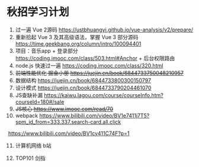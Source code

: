 #	秋招学习计划

1. 过一遍 Vue 2源码 https://ustbhuangyi.github.io/vue-analysis/v2/prepare/
2. 重新拾起 Vue 3 及其高级语法，掌握 Vue 3 部分源码 https://time.geekbang.org/column/intro/100094401
3. 项目：音乐app + 登录部分 https://coding.imooc.com/class/503.html#Anchor + 后台权限路由
4. node.js 快速过一遍 https://coding.imooc.com/class/320.html
5. ~~前端性能优化 掘金小册 https://juejin.cn/book/6844733750048210957~~ 
6. 数据结构 https://juejin.cn/book/6844733800300150797
7. 设计模式 https://juejin.cn/book/6844733790204461070
8. JS查缺补漏 https://kaiwu.lagou.com/course/courseInfo.htm?courseId=180#/sale
9. ~~JS核心 https://www.imooc.com/read/70~~
10. webpack https://www.bilibili.com/video/BV1e7411j7T5?spm_id_from=333.337.search-card.all.click

​		https://www.bilibili.com/video/BV1cv411C74F?p=1

11. 计算机网络 b站

12. TOP101 剑指
